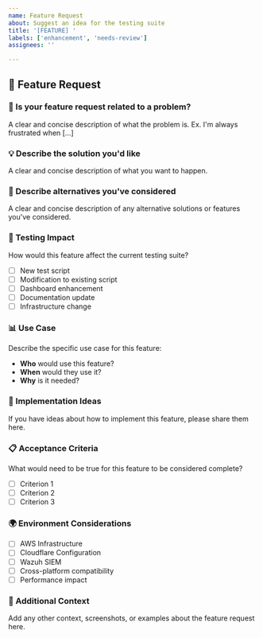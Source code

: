 ```yaml
---
name: Feature Request
about: Suggest an idea for the testing suite
title: '[FEATURE] '
labels: ['enhancement', 'needs-review']
assignees: ''

---
```


## 🚀 Feature Request

### 🎯 Is your feature request related to a problem?
A clear and concise description of what the problem is. Ex. I'm always frustrated when [...]

### 💡 Describe the solution you'd like
A clear and concise description of what you want to happen.

### 🔄 Describe alternatives you've considered
A clear and concise description of any alternative solutions or features you've considered.

### 🧪 Testing Impact
How would this feature affect the current testing suite?
- [ ] New test script
- [ ] Modification to existing script
- [ ] Dashboard enhancement
- [ ] Documentation update
- [ ] Infrastructure change

### 📊 Use Case
Describe the specific use case for this feature:
- **Who** would use this feature?
- **When** would they use it?
- **Why** is it needed?

### 🔧 Implementation Ideas
If you have ideas about how to implement this feature, please share them here.

### 📋 Acceptance Criteria
What would need to be true for this feature to be considered complete?
- [ ] Criterion 1
- [ ] Criterion 2
- [ ] Criterion 3

### 🌍 Environment Considerations
- [ ] AWS Infrastructure
- [ ] Cloudflare Configuration
- [ ] Wazuh SIEM
- [ ] Cross-platform compatibility
- [ ] Performance impact

### 📝 Additional Context
Add any other context, screenshots, or examples about the feature request here.
